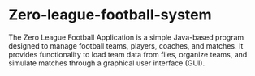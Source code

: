 # Zero-league-football-system
The Zero League Football Application is a simple Java-based program designed to manage football teams, players, coaches, and matches. It provides functionality to load team data from files, organize teams, and simulate matches through a graphical user interface (GUI).
